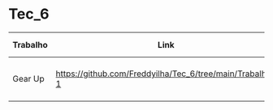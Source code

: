 # Tec_6

|Trabalho|Link|Ultimo Commit|Fez tudo|
|-|-|-|-|
|Gear Up|https://github.com/Freddyilha/Tec_6/tree/main/Trabalho-1|Thu Sep 25 21:27:42 2025|Sim|

